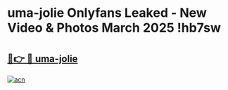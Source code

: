 # uma-jolie Onlyfans Leaked - New Video & Photos March 2025 !hb7sw

# <h2><a href="https://f77yi3.iuczelnia.edu.pl?title=uma-jolie&ref=hb7sw">🔗👉 🔴 uma-jolie</a></h2>

[![acn](https://github.com/user-attachments/assets/0f9c940e-d8b0-45ae-aac7-cd30a18b3e1c)](https://f77yi3.iuczelnia.edu.pl?title=uma-jolie&ref=hb7sw)

